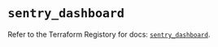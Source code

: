 # `sentry_dashboard`

Refer to the Terraform Registory for docs: [`sentry_dashboard`](https://registry.terraform.io/providers/jianyuan/sentry/0.12.1/docs/resources/dashboard).
